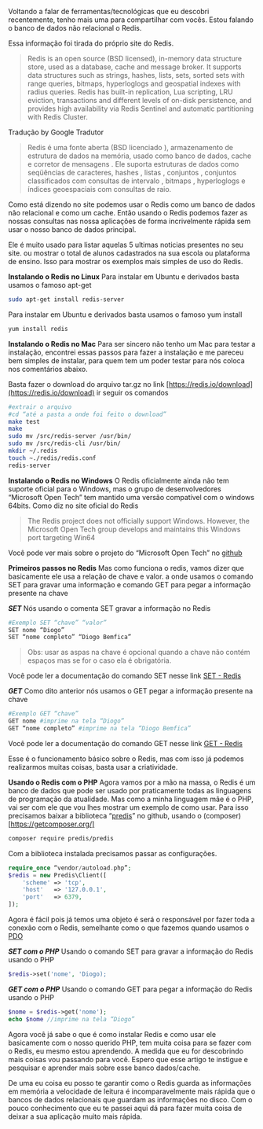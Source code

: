 Voltando a falar de ferramentas/tecnológicas que eu descobri recentemente, tenho mais uma para compartilhar com vocês. Estou falando o banco de dados não relacional o Redis.

Essa informação foi tirada do próprio site do Redis.
> Redis is an open source (BSD licensed), in-memory data structure store, used as a database, cache and message broker. It supports data structures such as strings, hashes, lists, sets, sorted sets with range queries, bitmaps, hyperloglogs and geospatial indexes with radius queries. Redis has built-in replication, Lua scripting, LRU eviction, transactions and different levels of on-disk persistence, and provides high availability via Redis Sentinel and automatic partitioning with Redis Cluster.

Tradução by Google Tradutor
> Redis é uma fonte aberta (BSD licenciado ), armazenamento de estrutura de dados na memória, usado como banco de dados, cache e corretor de mensagens . Ele suporta estruturas de dados como seqüências de caracteres, hashes , listas , conjuntos , conjuntos classificados com consultas de intervalo , bitmaps , hyperloglogs e índices geoespaciais com consultas de raio.

Como está dizendo no site podemos usar o Redis como um banco de dados não relacional e como um cache. Então usando o Redis podemos fazer as nossas consultas nas nossa aplicações de forma incrivelmente rápida sem usar o nosso banco de dados principal.

Ele é muito usado para listar aquelas 5 ultimas noticias presentes no seu site. ou mostrar o total de alunos cadastrados na sua escola ou plataforma de ensino. Isso para mostrar os exemplos mais simples de uso do Redis.

**Instalando o Redis no Linux**
Para instalar em Ubuntu e derivados basta usamos o famoso apt-get
```bash
sudo apt-get install redis-server
```
Para instalar em Ubuntu e derivados basta usamos o famoso yum install
```bash
yum install redis
```
**Instalando o Redis no Mac**
Para ser sincero não tenho um Mac para testar a instalação, encontrei essas passos para fazer a instalação e me pareceu bem simples de instalar, para quem tem um poder testar para nós coloca nos comentários abaixo.

Basta fazer o download do arquivo tar.gz no link [https://redis.io/download](https://redis.io/download) ir seguir os comandos

```bash
#extrair o arquivo
#cd “até a pasta a onde foi feito o download”
make test
make
sudo mv /src/redis-server /usr/bin/
sudo mv /src/redis-cli /usr/bin/
mkdir ~/.redis
touch ~./redis/redis.conf
redis-server
```

**Instalando o Redis no Windows**
O Redis oficialmente ainda não tem suporte oficial para o Windows, mas o grupo de desenvolvedores “Microsoft Open Tech” tem mantido uma versão compatível com o windows 64bits. Como diz no site oficial do Redis
> The Redis project does not officially support Windows. However, the Microsoft Open Tech group develops and maintains this Windows port targeting Win64

Você pode ver mais sobre o projeto do “Microsoft Open Tech” no [github](https://github.com/MSOpenTech/redis)

**Primeiros passos no Redis**
Mas como funciona o redis, vamos dizer que basicamente ele usa a relação de chave e valor. a onde usamos o comando SET para gravar uma informação e comando GET para pegar a informação presente na chave

***SET***
Nós usando o comenta SET gravar a informação no Redis
```bash
#Exemplo SET “chave” “valor”
SET nome “Diogo”
SET “nome completo” “Diogo Bemfica”
```
> Obs: usar as aspas na chave é opcional quando a chave não contém espaços mas se for o caso ela é obrigatória.

Você pode ler a documentação do comando SET nesse link
[SET - Redis](https://redis.io/commands/set)

***GET***
Como dito anterior nós usamos o GET pegar a informação presente na chave

```bash
#Exemplo GET “chave”
GET nome #imprime na tela “Diogo”
GET “nome completo” #imprime na tela “Diogo Bemfica”
```

Você pode ler a documentação do comando GET nesse link
[GET - Redis](https://redis.io/commands/get)

Esse é o funcionamento básico sobre o Redis, mas com isso já podemos realizarmos muitas coisas, basta usar a criatividade.

**Usando o Redis com o PHP**
Agora vamos por a mão na massa, o Redis é um banco de dados que pode ser usado por praticamente todas as linguagens de programação da atualidade. Mas como a minha linguagem mãe é o PHP, vai ser com ele que vou lhes mostrar um exemplo de como usar. Para isso precisamos baixar a biblioteca “[predis](https://github.com/nrk/predis)” no github, usando o (composer)[https://getcomposer.org/]

```bash
composer require predis/predis
```

Com a biblioteca instalada precisamos passar as configurações.
```php
require_once “vendor/autoload.php”;
$redis = new Predis\Client([
    'scheme' => 'tcp',
    'host'   => '127.0.0.1',
    'port'   => 6379,
]);
```

Agora é fácil pois já temos uma objeto é será o responsável por fazer toda a conexão com o Redis, semelhante como o que fazemos quando usamos o [PDO](http://php.net/manual/pt_BR/book.pdo.php)

***SET com o PHP***
Usando o comando SET para gravar a informação do Redis usando o PHP

```php
$redis->set('nome', 'Diogo);
```

***GET com o PHP***
Usando o comando GET para pegar a informação do Redis usando o PHP

```php
$nome = $redis->get('nome');
echo $nome //imprime na tela “Diogo”
```

Agora você já sabe o que é como instalar Redis e como usar ele basicamente com o nosso querido PHP, tem muita coisa para se fazer com o Redis, eu mesmo estou aprendendo. A medida que eu for descobrindo mais coisas vou passando para você. Espero que esse artigo te instigue e pesquisar e aprender mais sobre esse banco dados/cache.

De uma eu coisa eu posso te garantir como o Redis guarda as informações em memória a velocidade de leitura é incomparavelmente mais rápida que o bancos de dados relacionais que guardam as informações no disco. Com o pouco conhecimento que eu te passei aqui dá para fazer muita coisa de deixar a sua aplicação muito mais rápida.